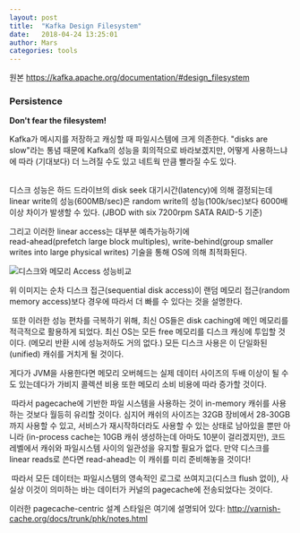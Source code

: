 ```yaml
---
layout: post
title:  "Kafka Design Filesystem"
date:   2018-04-24 13:25:01
author: Mars
categories: tools
---
```


원본 https://kafka.apache.org/documentation/#design_filesystem


### Persistence
**Don't fear the filesystem!**

Kafka가 메시지를 저장하고 캐싱할 때 파일시스템에 크게 의존한다.
"disks are slow"라는 통념 때문에 Kafka의 성능을 회의적으로 바라보겠지만, 어떻게 사용하느냐에 따라 (기대보다) 더 느려질 수도 있고 네트웍 만큼 빨라질 수도 있다.  
​

디스크 성능은 하드 드라이브의 disk seek 대기시간(latency)에 의해 결정되는데 
linear write의 성능(600MB/sec)은 random write의 성능(100k/sec)보다 6000배 이상 차이가 발생할 수 있다. 
(JBOD with six 7200rpm SATA RAID-5 기준)  


그리고 이러한 linear access는 대부분 예측가능하기에  
read-ahead(prefetch large block multiples), write-behind(group smaller writes into large physical writes) 기술을 통해 OS에 의해 최적화된다.

![디스크와 메모리 Access 성능비교](https://deliveryimages.acm.org/10.1145/1570000/1563874/jacobs3.jpg )

위 이미지는 순차 디스크 접근(sequential disk access)이 랜덤 메모리 접근(random memory access)보다 경우에 따라서 더 빠를 수 있다는 것을 설명한다.  

​
​또한 이러한 성능 편차를 극복하기 위해, 최신 OS들은 disk caching에 메인 메모리를 적극적으로 활용하게 되었다.
최신 OS는 모든 free 메모리를 디스크 캐싱에 투입할 것이다. (메모리 반환 시에 성능저하도 거의 없다.) 
모든 디스크 사용은 이 단일화된(unified) 캐쉬를 거치게 될 것이다. 


게다가 JVM을 사용한다면 메모리 오버헤드는 실제 데이터 사이즈의 두배 이상이 될 수도 있는데다가 
가비지 콜렉션 비용 또한 메모리 소비 비용에 따라 증가할 것이다.  

​
따라서 pagecache에 기반한 파일 시스템을 사용하는 것이 in-memory 캐쉬를 사용하는 것보다 월등히 유리할 것이다. 
심지어 캐쉬의 사이즈는 32GB 장비에서 28-30GB까지 사용할 수 있고, 
서비스가 재시작하더라도 사용할 수 있는 상태로 남아있을 뿐만 아니라
(in-process cache는 10GB 캐쉬 생성하는데 아마도 10분이 걸리겠지만), 
코드 레벨에서 캐쉬와 파일시스템 사이의 일관성을 유지할 필요가 없다. 
만약 디스크를 linear reads로 쓴다면 read-ahead는 이 캐쉬를 미리 준비해놓을 것이다!  

​
따라서 모든 데이터는 파일시스템의 영속적인 로그로 쓰여지고(디스크 flush 없이), 
사실상 이것이 의미하는 바는 데이터가 커널의 pagecache에 전송되었다는 것이다. 

이러한 pagecache-centric 설계 스타일은 여기에 설명되어 있다: 
http://varnish-cache.org/docs/trunk/phk/notes.html  

